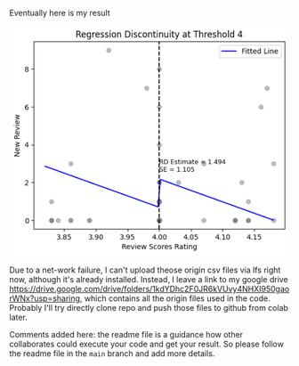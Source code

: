 Eventually here is my result

![Amsterdam_screenshot](https://github.com/sz549/Github_Intro_Guide/blob/Tianjian_Zhang_Amsterdam_replication/Amsterdam_screenshot.png?raw=true)


Due to a net-work failure, I can't upload theose origin csv files via lfs right now, although it's already installed. Instead, I leave a link to my google drive https://drive.google.com/drive/folders/1kdYDhc2F0JR6kVUvy4NHXI950gaorWNx?usp=sharing, which contains all the origin files used in the code. 
Probably I'll try directly clone repo and push those files to github from colab later.


Comments added here: the readme file is a guidance how other collaborates could execute your code and get your result. So 
please follow the readme file in the `main` branch and add more details.



